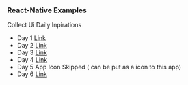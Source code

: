 ### React-Native Examples

Collect Ui Daily Inpirations


- Day 1 [Link](http://collectui.com/designers/kedavra/sign-up)
- Day 2 [Link](http://collectui.com/designers/andmironov/checkout)
- Day 3 [Link](http://collectui.com/designers/guntisrusa/landing-page)
- Day 4 [Link](http://collectui.com/designers/drajmund/calculator)
- Day 5 App Icon Skipped ( can be put as a icon to this app)
- Day 6 [Link](http://collectui.com/designers/getjieyingjun/user-profile)